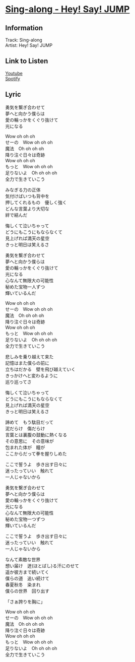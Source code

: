 # [Sing-along - Hey! Say! JUMP](https://j-lyric.net/artist/a04d4b4/l056c48.html)  
## Information  
Track: Sing-along  
Artist: Hey! Say! JUMP  
## Link to Listen  
[Youtube](https://www.youtube.com/watch?v=QnlzkEkTbDA)  
[Spotify](null)  
## Lyric  
勇気を繋ぎ合わせて  
夢へと向かう僕らは  
愛の輪っかをくぐり抜けて  
光になる  
  
Wow oh oh oh  
せーの　Wow oh oh oh  
魔法　Oh oh oh oh  
降り注ぐ日々は奇跡  
Wow oh oh oh  
もっと　Wow oh oh oh  
足りないよ　Oh oh oh oh  
全力で生きていこう  
  
みなぎる力の正体  
気付けばいつも背中を  
押してくれるもの　優しく強く  
どんな言葉より大切な  
絆で結んだ  
  
悔しくて泣いちゃって  
どうにもこうにもならなくて  
見上げれば満天の星空  
きっと明日は笑えるさ  
  
勇気を繋ぎ合わせて  
夢へと向かう僕らは  
愛の輪っかをくぐり抜けて  
光になる  
心なんて無限大の可能性  
秘めた宝物一人ずつ  
輝いているんだ  
  
Wow oh oh oh  
せーの　Wow oh oh oh  
魔法　Oh oh oh oh  
降り注ぐ日々は奇跡  
Wow oh oh oh  
もっと　Wow oh oh oh  
足りないよ　Oh oh oh oh  
全力で生きていこう  
  
悲しみを乗り越えて来た  
記憶はまた僕らの前に  
立ちはだかる　壁を飛び越えていく  
きっかけへと変わるように  
巡り巡ってさ  
  
悔しくて泣いちゃって  
どうにもこうにもならなくて  
見上げれば満天の星空  
きっと明日は笑えるさ  
  
諦めて　もう駄目だって  
泥だらけ　傷だらけ  
言葉とは裏腹の鼓動に熱くなる  
その意思に　その意味が  
包まれた体が　瞳が  
ここからだって拳を握りしめた  
  
ここで誓うよ　歩き出す日々に  
迷ったっていい　触れて  
一人じゃないから  
  
勇気を繋ぎ合わせて  
夢へと向かう僕らは  
愛の輪っかをくぐり抜けて  
光になる  
心なんて無限大の可能性  
秘めた宝物一つずつ  
輝いているんだ  
  
ここで誓うよ　歩き出す日々に  
迷ったっていい　触れて  
一人じゃないから  
  
なんて素敵な世界  
想い届け　迸(ほとばし)る汗にのせて  
遥か彼方まで続いてく  
僕らの道　追い続けて  
春夏秋冬　染まれ  
僕らの世界　回り出す  
  
「さぁ誇りを胸に」  
  
Wow oh oh oh  
せーの　Wow oh oh oh  
魔法　Oh oh oh oh  
降り注ぐ日々は奇跡  
Wow oh oh oh  
もっと　Wow oh oh oh  
足りないよ　Oh oh oh oh  
全力で生きていこう  
  
